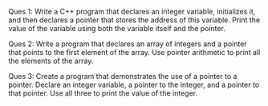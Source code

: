 Ques 1: Write a C++ program that declares an integer variable, initializes it, and then declares a pointer that stores the address of this variable. Print the value of the variable using both the variable itself and the pointer.

Ques 2: Write a program that declares an array of integers and a pointer that points to the first element of the array. Use pointer arithmetic to print all the elements of the array.

Ques 3: Create a program that demonstrates the use of a pointer to a pointer. Declare an integer variable, a pointer to the integer, and a pointer to that pointer. Use all three to print the value of the integer.

